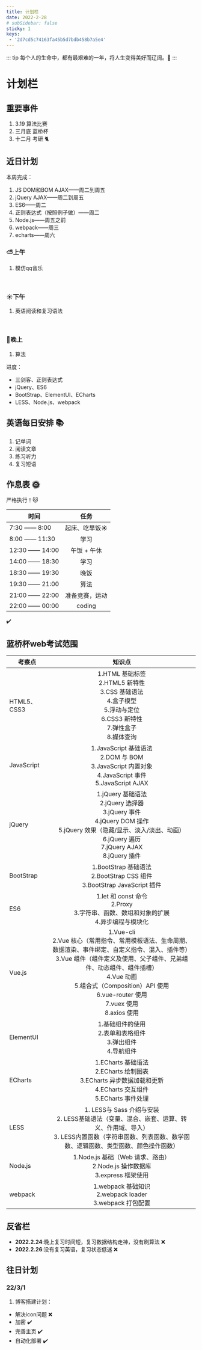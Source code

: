 ```yaml
---
title: 计划栏
date: 2022-2-28
# subSidebar: false
sticky: 1
keys:
 - '2d7cd5c74163fa45b5d7bdb458b7a5e4'
---
```


::: tip
每个人的生命中，都有最艰难的一年，将人生变得美好而辽阔。:cherry_blossom:
:::

<!-- more -->

# 计划栏


## 重要事件

1. 3.19 算法比赛
2. 三月底 蓝桥杯
3. 十二月 考研 :cat2:

## 近日计划
本周完成：
1. JS DOM和BOM AJAX——周二到周五
2. jQuery AJAX——周二到周五
3. ES6——周二
4. 正则表达式（按照例子做）——周二
5. Node.js——周五之前
6. webpack——周三
7. echarts——周六

### :partly_sunny:上午
1. 模仿qq音乐


<br>

### :sunny:下午
1. 英语阅读和复习语法

<br>

### :crescent_moon:晚上
1. 算法


进度：
 - 三剑客、正则表达式
 - jQuery、ES6
 - BootStrap、ElementUI、ECharts
 - LESS、Node.js、webpack

## 英语每日安排 :books:
1. 记单词   
2. 阅读文章
3. 练习听力
4. 复习短语

## 作息表 :sun_with_face:
严格执行！:cat:

| 时间            | 任务                    |
| --------------- |:-------------------:    |
| 7:30 —— 8:00    | 起床、吃早饭:sunny:     |
| 8:00 —— 11:30   | 学习                    |
| 12:30 —— 14:00  | 午饭 + 午休             |
| 14:00 —— 18:30  | 学习                    |
| 18:30 —— 19:30  | 晚饭                    |
| 19:30 —— 21:00  | 算法                    |
| 21:00 —— 22:00  | 准备竞赛，运动          |
| 22:00 —— 00:00  | coding                  |


:heavy_check_mark:


## 蓝桥杯web考试范围

| 考察点            | 知识点                    |
| --------------- |:-------------------:    |
| HTML5、CSS3    |  1.HTML 基础标签 <br> 2.HTML5 新特性  <br>  3.CSS 基础语法 <br> 4.盒子模型 <br> 5.浮动与定位 <br> 6.CSS3 新特性 <br> 7.弹性盒子 <br> 8.媒体查询|
| JavaScript   | 1.JavaScript 基础语法 <br> 2.DOM 与 BOM  <br> 3.JavaScript 内置对象 <br> 4.JavaScript 事件 <br> 5.JavaScript AJAX           |
| jQuery  | 1.jQuery 基础语法  <br> 2.jQuery 选择器  <br> 3.jQuery 事件 <br> 4.jQuery DOM 操作 <br>  5.jQuery 效果（隐藏/显示、淡入/淡出、动画）<br> 6.jQuery 遍历 <br>  7.jQuery AJAX  <br>  8.jQuery 插件 |
| BootStrap  | 1.BootStrap 基础语法  <br>  2.BootStrap CSS 组件   <br>  3.BootStrap JavaScript 插件           |
| ES6  | 1.let 和 const 命令 <br> 2.Proxy  <br>  3.字符串、函数、数组和对象的扩展  <br> 4.异步编程与模块化           |
| Vue.js  | 1.Vue-cli  <br> 2.Vue 核心（常用指令、常用模板语法、生命周期、数据渲染、事件绑定、自定义指令、混入、插件等）<br>  3.Vue 组件（组件定义及使用、父子组件、兄弟组件、动态组件、组件插槽）<br>  4.Vue 动画  <br>  5.组合式（Composition）API 使用 <br>  6.vue-router 使用  <br> 7.vuex 使用 <br> 8.axios 使用|
| ElementUI  | 1.基础组件的使用  <br>  2.表单和表格组件  <br>  3.弹出组件 <br>  4.导航组件  |
| ECharts  | 1.ECharts 基础语法 <br> 2.ECharts 绘制图表  <br> 3.ECharts 异步数据加载和更新 <br> 4.ECharts 交互组件 <br> 5.ECharts 事件处理|
| LESS  | 1. LESS与 Sass 介绍与安装 <br> 2. LESS基础语法（变量、混合、嵌套、运算、转义、作用域、导入）<br> 3. LESS内置函数（字符串函数、列表函数、数学函数、逻辑函数、类型函数、颜色操作函数）|
| Node.js  | 1.Node.js 基础（Web 请求、路由）  <br>  2.Node.js 操作数据库  <br>  3.express 框架使用|
| webpack  | 1.webpack 基础知识  <br>  2.webpack loader  <br>  3.webpack 打包配置|

## 反省栏

- **2022.2.24**:晚上复习时间短，复习数据结构走神，没有刷算法 :x:
- **2022.2.26**:没有复习英语，复习状态低迷 :x:


## 往日计划

### 22/3/1
1. 博客搭建计划：
  - 解决icon问题  :x:
  - 加密  :heavy_check_mark:
  - 完善主页  :heavy_check_mark:
  - 自动化部署  :heavy_check_mark:


